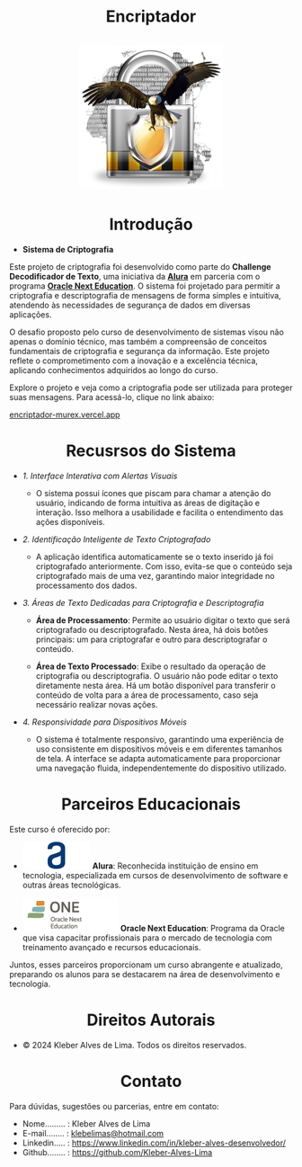 <div align="center">
  <h1 align="center">
    Encriptador
    <br />
    <br />
    <a href="Cadeado">
      <img src="Assets/criptografia_aguia.png" alt="Imagem de Cadeado Fechado">
    </a>
  </h1>
</div>
<h1 align="center"> Introdução </h1>

- **Sistema de Criptografia**

Este projeto de criptografia foi desenvolvido como parte do **Challenge Decodificador de Texto**, uma iniciativa da [**Alura**](https://www.alura.com.br/) em parceria com o programa [**Oracle Next Education**](https://www.oracle.com/br/education/oracle-next-education/). O sistema foi projetado para permitir a criptografia e descriptografia de mensagens de forma simples e intuitiva, atendendo às necessidades de segurança de dados em diversas aplicações.

O desafio proposto pelo curso de desenvolvimento de sistemas visou não apenas o domínio técnico, mas também a compreensão de conceitos fundamentais de criptografia e segurança da informação. Este projeto reflete o comprometimento com a inovação e a excelência técnica, aplicando conhecimentos adquiridos ao longo do curso.

Explore o projeto e veja como a criptografia pode ser utilizada para proteger suas mensagens. Para acessá-lo, clique no link abaixo:

[encriptador-murex.vercel.app](https://encriptador-murex.vercel.app)

<h1 align="center"> Recusrsos do Sistema </h1>

- *1. Interface Interativa com Alertas Visuais*
    - O sistema possui ícones que piscam para chamar a atenção do usuário, indicando de forma intuitiva as áreas de digitação e 
      interação. Isso melhora a usabilidade e facilita o entendimento das ações disponíveis.

-  *2. Identificação Inteligente de Texto Criptografado*

     - A aplicação identifica automaticamente se o texto inserido já foi criptografado anteriormente. Com isso, evita-se que o conteúdo 
     seja criptografado mais de uma vez, garantindo maior integridade no processamento dos dados.

-   *3. Áreas de Texto Dedicadas para Criptografia e Descriptografia*
  
    - **Área de Processamento**: Permite ao usuário digitar o texto que será criptografado ou descriptografado. Nesta área, há dois 
      botões principais: um para criptografar e outro para descriptografar o conteúdo.
      
    - **Área de Texto Processado**: Exibe o resultado da operação de criptografia ou descriptografia. O usuário não pode editar o texto 
      diretamente nesta área. Há um botão disponível para transferir o conteúdo de volta para a área de processamento, caso seja 
      necessário realizar novas ações.

-   *4. Responsividade para Dispositivos Móveis*
     
      - O sistema é totalmente responsivo, garantindo uma experiência de uso consistente em dispositivos móveis e em diferentes tamanhos 
        de tela. A interface se adapta automaticamente para proporcionar uma navegação fluida, independentemente do dispositivo 
      utilizado.   
<h1 align="center"> Parceiros Educacionais</h1>

Este curso é oferecido por:   
 
- <img class="imagem" src="./Assets/Logo Alura.png" alt="logo Alura" >          **Alura**: Reconhecida instituição de ensino em tecnologia, especializada em cursos de desenvolvimento de software e outras áreas tecnológicas.
  
- <img class="imagem" src="./Assets/logo one.webp"  alt="logo Alura" >  **Oracle Next Education**: Programa da Oracle que visa capacitar profissionais para o mercado de tecnologia com treinamento avançado e recursos educacionais.

Juntos, esses parceiros proporcionam um curso abrangente e atualizado, preparando os alunos para se destacarem na área de desenvolvimento e tecnologia.

<h1 align="center"> Direitos Autorais</h1>

- ©  2024 Kleber Alves de Lima. Todos os direitos reservados.

<h1 align="center"> Contato</h1>

Para dúvidas, sugestões ou parcerias, entre em contato:

- Nome......... : Kleber Alves de Lima
- E-mail........ : klebelimas@hotmail.com
- Linkedin..... : https://www.linkedin.com/in/kleber-alves-desenvolvedor/
- Github........ : https://github.com/Kleber-Alves-Lima
